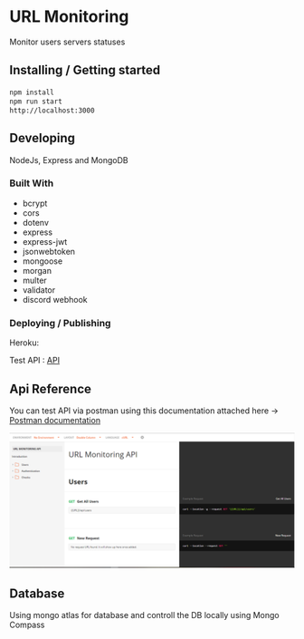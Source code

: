 
# URL Monitoring

Monitor users servers statuses 

## Installing / Getting started


```shell
npm install
npm run start 
http://localhost:3000
```

## Developing

NodeJs, Express and MongoDB

### Built With
* bcrypt
* cors
* dotenv
* express
* express-jwt
* jsonwebtoken
* mongoose
* morgan
* multer
* validator
* discord webhook

### Deploying / Publishing
Heroku:

Test API : [API](https://e-backen.herokuapp.com/api/v1/) 

## Api Reference

You can test API via postman using this documentation attached here -> [Postman documentation](https://documenter.getpostman.com/view/14845189/U16ht76X)

![alt text](./public/doc.PNG)


## Database

Using mongo atlas for database and controll the DB locally using Mongo Compass